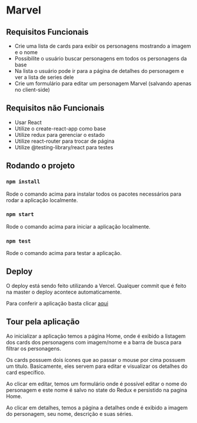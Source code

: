 # Marvel

## Requisitos Funcionais

* Crie uma lista de cards para exibir os personagens mostrando a imagem e o nome
* Possibilite o usuário buscar personagens em todos os personagens da base
* Na lista o usuário pode ir para a página de detalhes do personagem e ver a lista de series dele
* Crie um formulário para editar um personagem Marvel (salvando apenas no client-side)

## Requisitos não Funcionais

* Usar React
* Utilize o create-react-app como base
* Utilize redux para gerenciar o estado
* Utilize react-router para trocar de página
* Utilize @testing-library/react para testes

## Rodando o projeto

### `npm install`

Rode o comando acima para instalar todos os pacotes necessários para rodar a aplicação localmente.
### `npm start`

Rode o comando acima para iniciar a aplicação localmente.

### `npm test`

Rode o comando acima para testar a aplicação.

## Deploy

O deploy está sendo feito utilizando a Vercel. Qualquer commit que é feito na master o deploy acontece automaticamente.

Para conferir a aplicação basta clicar [aqui](https://softplayer-challenge.vercel.app/)

## Tour pela aplicação

Ao inicializar a aplicação temos a página Home, onde é exibido a listagem dos cards dos personagens com imagem/nome e a barra de busca para filtrar os personagens. 

Os cards possuem dois ícones que ao passar o mouse por cima possuem um titulo. Basicamente, eles servem para editar e visualizar os detalhes do card específico.

Ao clicar em editar, temos um formulário onde é possível editar o nome do personagem e este nome é salvo no state do Redux e persistido na pagina Home.

Ao clicar em detalhes, temos a página a detalhes onde é exibido a imagem do personagem, seu nome, descrição e suas séries.